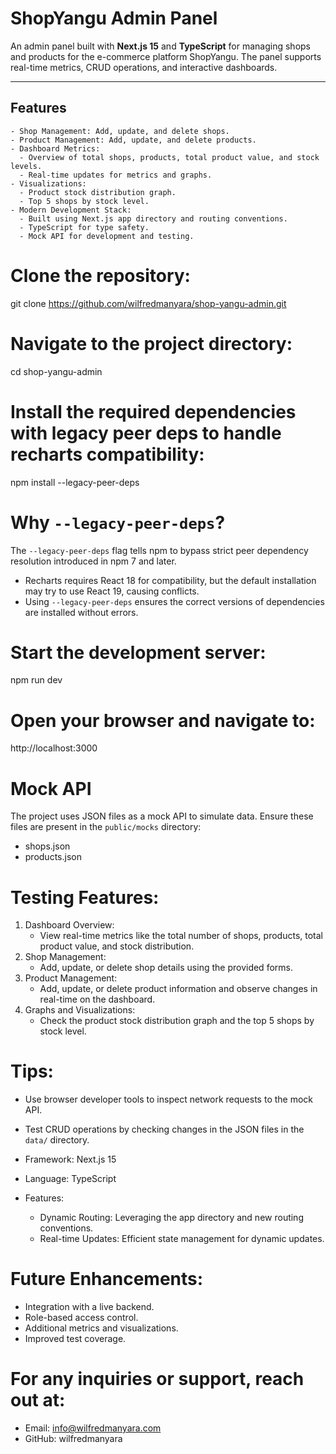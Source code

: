 # ShopYangu Admin Panel

An admin panel built with **Next.js 15** and **TypeScript** for managing shops and products for the e-commerce platform ShopYangu. The panel supports real-time metrics, CRUD operations, and interactive dashboards.

---

## Features

```plaintext
- Shop Management: Add, update, and delete shops.
- Product Management: Add, update, and delete products.
- Dashboard Metrics:
  - Overview of total shops, products, total product value, and stock levels.
  - Real-time updates for metrics and graphs.
- Visualizations:
  - Product stock distribution graph.
  - Top 5 shops by stock level.
- Modern Development Stack:
  - Built using Next.js app directory and routing conventions.
  - TypeScript for type safety.
  - Mock API for development and testing.
```
# Clone the repository:
git clone https://github.com/wilfredmanyara/shop-yangu-admin.git

# Navigate to the project directory:
cd shop-yangu-admin

# Install the required dependencies with legacy peer deps to handle recharts compatibility:
npm install --legacy-peer-deps

# Why `--legacy-peer-deps`?

The `--legacy-peer-deps` flag tells npm to bypass strict peer dependency resolution introduced in npm 7 and later.

- Recharts requires React 18 for compatibility, but the default installation may try to use React 19, causing conflicts.
- Using `--legacy-peer-deps` ensures the correct versions of dependencies are installed without errors.

# Start the development server:
npm run dev

# Open your browser and navigate to:
http://localhost:3000

# Mock API
The project uses JSON files as a mock API to simulate data. Ensure these files are present in the `public/mocks` directory:
- shops.json
- products.json

# Testing Features:
1. Dashboard Overview:
   - View real-time metrics like the total number of shops, products, total product value, and stock distribution.
2. Shop Management:
   - Add, update, or delete shop details using the provided forms.
3. Product Management:
   - Add, update, or delete product information and observe changes in real-time on the dashboard.
4. Graphs and Visualizations:
   - Check the product stock distribution graph and the top 5 shops by stock level.

# Tips:
- Use browser developer tools to inspect network requests to the mock API.
- Test CRUD operations by checking changes in the JSON files in the `data/` directory.

- Framework: Next.js 15
- Language: TypeScript
- Features:
  - Dynamic Routing: Leveraging the app directory and new routing conventions.
  - Real-time Updates: Efficient state management for dynamic updates.

# Future Enhancements:

- Integration with a live backend.
- Role-based access control.
- Additional metrics and visualizations.
- Improved test coverage.

# For any inquiries or support, reach out at:
- Email: info@wilfredmanyara.com
- GitHub: wilfredmanyara
